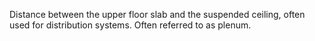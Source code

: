﻿Distance between the upper floor slab and the suspended ceiling, often used for distribution systems. Often referred to as plenum.
